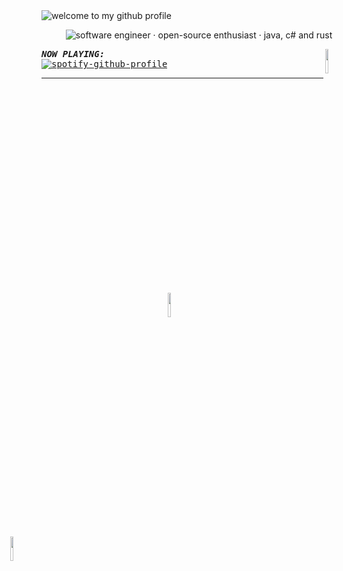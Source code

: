 <img alt="welcome to my github profile" src="https://github.com/rubyxsphere/rubyxsphere/assets/129624633/f33357d6-d413-4d9d-b8da-baa0f507511a">

<!-- Footer -->

<div align="center">

<img alt="software engineer  ·  open-source enthusiast  ·  java, c# and rust" src="https://github.com/rubyxsphere/rubyxsphere/assets/129624633/da375f28-1f9c-4044-a5e5-d79545020a29" /> <br/>
</div>

<img align="right" height="10%" width="10%" src="https://raw.githubusercontent.com/Tarikul-Islam-Anik/Animated-Fluent-Emojis/master/Emojis/Smilies/Alien%20Monster.png" >
<img align="right" height="10%" width="10%" src="https://github.com/rubyxsphere/rubyxsphere/assets/129624633/82e41d85-e17d-4c47-a413-556fb954931c" hspace="50%">
<img align="right" height="10%" width="10%" src="https://github.com/rubyxsphere/rubyxsphere/assets/129624633/51743e30-a742-4066-8742-e86ee5e40792" hspace="100%">

<kbd><kbd><b>*NOW PLAYING:*</b></kbd><br>[![spotify-github-profile](https://spotify-github-profile.vercel.app/api/view?uid=21agiw7agqrtuzi7aszsoxska&cover_image=true&theme=natemoo-re&show_offline=false&background_color=121212&interchange=false&bar_color=53b14f&bar_color_cover=true)](https://github.com/kittinan/spotify-github-profile) </kbd>

---
